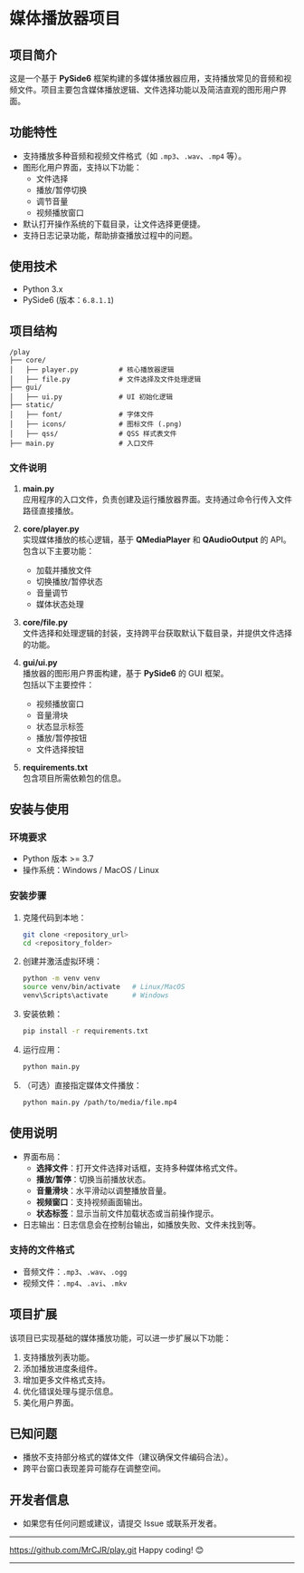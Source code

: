 # 媒体播放器项目
## 项目简介
这是一个基于 **PySide6** 框架构建的多媒体播放器应用，支持播放常见的音频和视频文件。项目主要包含媒体播放逻辑、文件选择功能以及简洁直观的图形用户界面。

## 功能特性
- 支持播放多种音频和视频文件格式（如 `.mp3`、`.wav`、`.mp4` 等）。
- 图形化用户界面，支持以下功能：
  - 文件选择
  - 播放/暂停切换
  - 调节音量
  - 视频播放窗口
- 默认打开操作系统的下载目录，让文件选择更便捷。
- 支持日志记录功能，帮助排查播放过程中的问题。

## 使用技术
- Python 3.x
- PySide6 (版本：`6.8.1.1`)

## 项目结构
   ```
   /play
   ├── core/
   │   ├── player.py          # 核心播放器逻辑
   │   ├── file.py            # 文件选择及文件处理逻辑
   ├── gui/
   │   ├── ui.py              # UI 初始化逻辑
   ├── static/
   │   ├── font/              # 字体文件
   │   ├── icons/             # 图标文件 (.png)
   │   ├── qss/               # QSS 样式表文件
   ├── main.py                # 入口文件
   ```

### 文件说明
1. **main.py**  
   应用程序的入口文件，负责创建及运行播放器界面。支持通过命令行传入文件路径直接播放。

2. **core/player.py**  
   实现媒体播放的核心逻辑，基于 **QMediaPlayer** 和 **QAudioOutput** 的 API。  
   包含以下主要功能：
   - 加载并播放文件
   - 切换播放/暂停状态
   - 音量调节
   - 媒体状态处理

3. **core/file.py**  
   文件选择和处理逻辑的封装，支持跨平台获取默认下载目录，并提供文件选择的功能。

4. **gui/ui.py**  
   播放器的图形用户界面构建，基于 **PySide6** 的 GUI 框架。  
   包括以下主要控件：
   - 视频播放窗口
   - 音量滑块
   - 状态显示标签
   - 播放/暂停按钮
   - 文件选择按钮

5. **requirements.txt**  
   包含项目所需依赖包的信息。

## 安装与使用
### 环境要求
- Python 版本 >= 3.7
- 操作系统：Windows / MacOS / Linux

### 安装步骤
1. 克隆代码到本地：
   ```bash
   git clone <repository_url>
   cd <repository_folder>
   ```

2. 创建并激活虚拟环境：
   ```bash
   python -m venv venv
   source venv/bin/activate   # Linux/MacOS
   venv\Scripts\activate      # Windows
   ```

3. 安装依赖：
   ```bash
   pip install -r requirements.txt
   ```

4. 运行应用：
   ```bash
   python main.py
   ```

5. （可选）直接指定媒体文件播放：
   ```bash
   python main.py /path/to/media/file.mp4
   ```

## 使用说明
- 界面布局：
  - **选择文件**：打开文件选择对话框，支持多种媒体格式文件。
  - **播放/暂停**：切换当前播放状态。
  - **音量滑块**：水平滑动以调整播放音量。
  - **视频窗口**：支持视频画面输出。
  - **状态标签**：显示当前文件加载状态或当前操作提示。
- 日志输出：日志信息会在控制台输出，如播放失败、文件未找到等。

### 支持的文件格式
- 音频文件：`.mp3`、`.wav`、`.ogg`
- 视频文件：`.mp4`、`.avi`、`.mkv`

## 项目扩展
该项目已实现基础的媒体播放功能，可以进一步扩展以下功能：
1. 支持播放列表功能。
2. 添加播放进度条组件。
3. 增加更多文件格式支持。
4. 优化错误处理与提示信息。
5. 美化用户界面。

## 已知问题
- 播放不支持部分格式的媒体文件（建议确保文件编码合法）。
- 跨平台窗口表现差异可能存在调整空间。

## 开发者信息
- 如果您有任何问题或建议，请提交 Issue 或联系开发者。

---
https://github.com/MrCJR/play.git
Happy coding! 😊

---